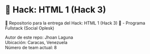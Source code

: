 # 🚀 Hack: HTML 1 (Hack 3)

👾 Repositorio para la entrega del Hack: HTML 1 (Hack 3) 👾 - Programa Fullstack (Social Oplesk)

Autor de este repo: Jhoan Laguna
<br>
Ubicación: Caracas, Venezuela
<br>
Número de team actual: 8
